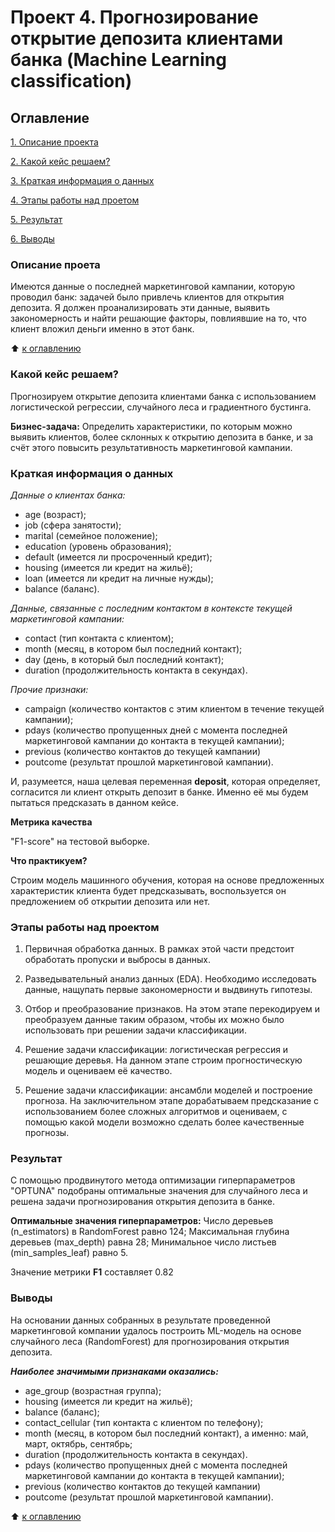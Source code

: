 # Проект 4. Прогнозирование открытие депозита клиентами банка (Machine Learning classification)

## Оглавление
[1. Описание проекта](https://github.com/Dushka97/SkillFactory/tree/main/project_4/README_ML4md#Описание-проекта)

[2. Какой кейс решаем?](https://github.com/Dushka97/SkillFactory/tree/main/project_4/README_ML4md#Какой-кейс-решаем?)

[3. Краткая информация о данных](https://github.com/Dushka97/SkillFactory/tree/main/project_4/README_ML4md#Краткая-информация-о-данных)

[4. Этапы работы над проетом](https://github.com/Dushka97/SkillFactory/tree/main/project_4/README_ML4md#Этапы-работы-над-проектом)

[5. Результат](https://github.com/Dushka97/SkillFactory/tree/main/project_4/README_ML4md#Результат)

[6. Выводы](https://github.com/Dushka97/SkillFactory/tree/main/project_4/README_ML4md#Выводы)

### Описание проета
Имеются данные о последней маркетинговой кампании, которую проводил банк: задачей было привлечь клиентов для открытия депозита. Я должен проанализировать эти данные, выявить закономерность и найти решающие факторы, повлиявшие на то, что клиент вложил деньги именно в этот банк.

:arrow_up: [к оглавлению](https://github.com/Dushka97/SkillFactory/tree/main/project_4/README_ML4md#Оглавление)

### Какой кейс решаем?

Прогнозируем открытие депозита клиентами банка с использованием логистической регрессии, случайного леса и градиентного бустинга.

**Бизнес-задача:**
Определить характеристики, по которым можно выявить клиентов, более склонных к открытию депозита в банке, и за счёт этого повысить результативность маркетинговой кампании.

### Краткая информация о данных

*Данные о клиентах банка:*

- age (возраст);
- job (сфера занятости);
- marital (семейное положение);
- education (уровень образования);
- default (имеется ли просроченный кредит);
- housing (имеется ли кредит на жильё);
- loan (имеется ли кредит на личные нужды);
- balance (баланс).

*Данные, связанные с последним контактом в контексте текущей маркетинговой кампании:*

- contact (тип контакта с клиентом);
- month (месяц, в котором был последний контакт);
- day (день, в который был последний контакт);
- duration (продолжительность контакта в секундах).

*Прочие признаки:*

- campaign (количество контактов с этим клиентом в течение текущей кампании);
- pdays (количество пропущенных дней с момента последней маркетинговой кампании до контакта в текущей кампании);
- previous (количество контактов до текущей кампании)
- poutcome (результат прошлой маркетинговой кампании).

И, разумеется, наша целевая переменная **deposit**, которая определяет, согласится ли клиент открыть депозит в банке. Именно её мы будем пытаться предсказать в данном кейсе.

**Метрика качества**

"F1-score" на тестовой выборке.

**Что практикуем?**

Строим модель машинного обучения, которая на основе предложенных характеристик клиента будет предсказывать, воспользуется он предложением об открытии депозита или нет.


### Этапы работы над проектом

1) Первичная обработка данных. В рамках этой части предстоит обработать пропуски и выбросы в данных.

2) Разведывательный анализ данных (EDA). Необходимо исследовать данные, нащупать первые закономерности и выдвинуть гипотезы.

3) Отбор и преобразование признаков. На этом этапе перекодируем и преобразуем данные таким образом, чтобы их можно было использовать при решении задачи классификации.

4) Решение задачи классификации: логистическая регрессия и решающие деревья. На данном этапе строим прогностическую модель и оцениваем её качество.

5) Решение задачи классификации: ансамбли моделей и построение прогноза. На заключительном этапе дорабатываем предсказание с использованием более сложных алгоритмов и оцениваем, с помощью какой модели возможно сделать более качественные прогнозы.


### Результат

С помощью продвинутого метода оптимизации гиперпараметров "OPTUNA" подобраны оптимальные значения для случайного леса и решена задачи прогнозирования открытия депозита в банке. 

**Оптимальные значения гиперпараметров:**
Число деревьев (n_estimators) в RandomForest равно 124; 
Максимальная глубина деревьев (max_depth) равна 28;
Минимальное число листьев (min_samples_leaf) равно 5.

Значение метрики **F1** составляет 0.82

### Выводы

На основании данных собранных в результате проведенной маркетинговой компании удалось построить ML-модель на основе случайного леса (RandomForest) для прогнозирования открытия депозита.

***Наиболее значимыми признаками оказались:***

- age_group (возрастная группа);
- housing (имеется ли кредит на жильё);
- balance (баланс);
- contact_cellular (тип контакта с клиентом по телефону);
- month (месяц, в котором был последний контакт), а именно: май, март, октябрь, сентябрь;
- duration (продолжительность контакта в секундах).
- pdays (количество пропущенных дней с момента последней маркетинговой кампании до контакта в текущей кампании);
- previous (количество контактов до текущей кампании)
- poutcome (результат прошлой маркетинговой кампании).


:arrow_up: [к оглавлению](https://github.com/Dushka97/SkillFactory/tree/main/project_4/README_ML4md#Оглавление)

